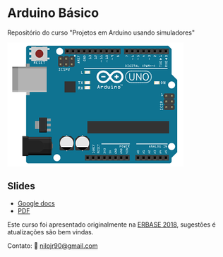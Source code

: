 # Arduino Básico

Repositório do curso "Projetos em Arduino usando simuladores"

<img src=".\assets\arduino-400.png" alt="arduino" />

## Slides

- [Google docs](https://docs.google.com/presentation/d/1ESFbMvXD-82HRdSyeOZg4N63cK5zann-85zdA6jvHng/edit?usp=sharing)
- [PDF](slides/Erbase_18_Arduino_Basico.pdf) 

Este curso foi apresentado originalmente na [ERBASE 2018](http://erbase.sbc.org.br/2018/), sugestões é atualizações são bem vindas. 

Contato: 📧 nilojr90@gmail.com
